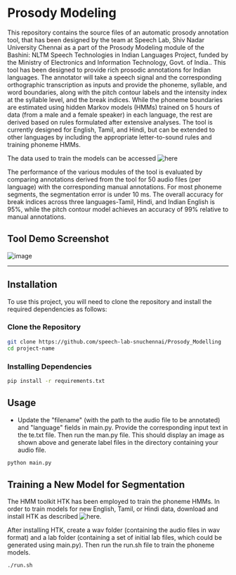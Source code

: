 # Prosody Modeling

This repository contains the source files of an automatic prosody annotation tool, that has been designed by the team at Speech Lab, Shiv Nadar University Chennai as a part of the Prosody Modeling module of the Bashini: NLTM Speech Technologies in Indian Languages Project, funded by the Ministry of Electronics and Information Technology, Govt. of India.. This tool has been designed to provide rich prosodic annotations for Indian languages. The annotator will take a speech signal and the corresponding orthographic transcription as inputs and provide the phoneme, syllable, and word boundaries, along with the pitch contour labels and the intensity index at the syllable level, and the break indices. While the phoneme boundaries are estimated using hidden Markov models (HMMs) trained on 5 hours of data (from a male and a female speaker) in each language, the rest are derived based on rules formulated after extensive analyses. The tool is currently designed for English, Tamil, and Hindi, but can be extended to other languages by including the appropriate letter-to-sound rules and training phoneme HMMs.

The data used to train the models can be accessed ![here](https://www.iitm.ac.in/donlab/indictts)

The performance of the various modules of the tool is evaluated by comparing annotations derived from the tool for 50 audio files (per language) with the corresponding manual annotations. For most phoneme segments, the segmentation error is under 10 ms. The overall accuracy for break indices across three languages-Tamil, Hindi, and Indian English is 95%, while the pitch contour model achieves an accuracy of 99% relative to manual annotations.

## Tool Demo Screenshot

![image](https://github.com/speech-lab-snuchennai/Prosody_Modelling/assets/166628077/49e824d9-04de-4795-94e0-d29f8b617956)

---
## Installation

To use this project, you will need to clone the repository and install the required dependencies as follows:

### Clone the Repository

```bash
git clone https://github.com/speech-lab-snuchennai/Prosody_Modelling
cd project-name
```
### Installing Dependencies

```bash
pip install -r requirements.txt
```

## Usage

- Update the "filename" (with the path to the audio file to be annotated) and "language" fields in main.py. Provide the corresponding input text in the te.txt file. Then run the man.py file. This should display an image as shown above and generate label files in the directory containing your audio file.

```bash
python main.py
```

## Training a New Model for Segmentation

The HMM toolkit HTK has been employed to train the phoneme HMMs. In order to train models for new English, Tamil, or Hindi data, download and install HTK as described ![here](https://speech.zone/forums/topic/how-to-compile-htk/).

After installing HTK, create a wav folder (containing the audio files in wav format) and a lab folder (containing a set of initial lab files, which could be generated using main.py). Then run the run.sh file to train the phoneme models.

```bash
./run.sh
```


